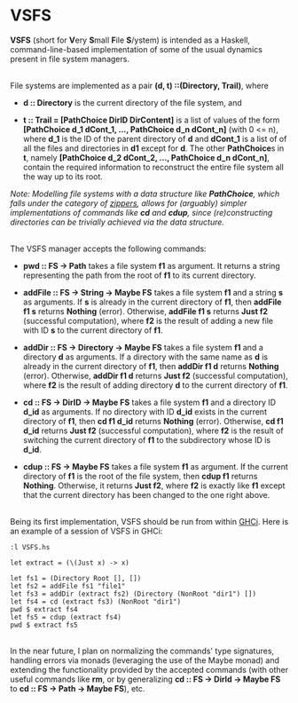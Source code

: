 # VSFS
**VSFS** (short for **V**ery **S**mall **F**ile **S**/ystem) is intended as a Haskell, command-line-based implementation of some of the usual dynamics present in file system managers.

\
File systems are implemented as a pair **(d, t) ::(Directory, Trail)**, where
+ **d :: Directory** is the current directory of the file system, and

+ **t :: Trail = [PathChoice DirID DirContent]** is a list of values of the form **[PathChoice d_1 dCont_1, ..., PathChoice d_n dCont_n]** (with 0 <= n), where **d_1** is the ID of the parent directory of **d** and **dCont_1** is a list of of all the files and directories in **d1** except for **d**. The other **PathChoice**s in **t**, namely **[PathChoice d_2 dCont_2, ..., PathChoice d_n dCont_n]**, contain the required information to reconstruct the entire file system all the way up to its root.
 
*Note: Modelling file systems with a data structure like **PathChoice**, which falls under the category of [zippers](http://learnyouahaskell.com/zippers), allows for (arguably) simpler implementations of commands like **cd** and **cdup**, since (re)constructing directories can be trivially achieved via the data structure.*

\
The VSFS manager accepts the following commands:

+ **pwd :: FS -> Path** takes a file system **f1** as argument. It returns a string representing the path from the root of **f1** to its current directory.

+ **addFile :: FS -> String -> Maybe FS** takes a file system **f1** and a string **s** as arguments. If **s** is already in the current directory of **f1**, then **addFile f1 s** returns **Nothing** (error). Otherwise, **addFile f1 s** returns **Just f2** (successful computation), where **f2** is the result of adding a new file with ID **s** to the current directory of **f1**.

+ **addDir :: FS -> Directory -> Maybe FS** takes a file system **f1** and a directory **d** as arguments. If a directory with the same name as **d** is already in the current directory of **f1**, then **addDir f1 d** returns **Nothing** (error). Otherwise, **addDir f1 d** returns **Just f2** (successful computation), where **f2** is the result of adding directory **d** to the current directory of **f1**.

+ **cd :: FS -> DirID -> Maybe FS** takes a file system **f1** and a directory ID **d_id** as arguments. If no directory with ID **d_id** exists in the current directory of **f1**, then **cd f1 d_id** returns **Nothing** (error). Otherwise, **cd f1 d_id** returns **Just f2** (successful computation), where **f2** is the result of switching the current directory of **f1** to the subdirectory whose ID is **d_id**.

+ **cdup :: FS -> Maybe FS** takes a file system **f1** as argument. If the current directory of **f1** is the root of the file system, then **cdup f1** returns **Nothing**. Otherwise, it returns **Just f2**, where **f2** is exactly like **f1** except that the current directory has been changed to the one right above.

\
Being its first implementation, VSFS should be run from within [GHCi](https://docs.haskellstack.org/en/stable/ghci/). Here is an example of a session of VSFS in GHCi:

	:l VSFS.hs

	let extract = (\(Just x) -> x) 

	let fs1 = (Directory Root [], [])
	let fs2 = addFile fs1 "file1"
	let fs3 = addDir (extract fs2) (Directory (NonRoot "dir1") [])
	let fs4 = cd (extract fs3) (NonRoot "dir1")
	pwd $ extract fs4
	let fs5 = cdup (extract fs4)
	pwd $ extract fs5


\
In the near future, I plan on normalizing the commands' type signatures, handling errors via monads (leveraging the use of the Maybe monad) and extending the functionality provided by the accepted commands (with other useful commands like **rm**, or by generalizing **cd :: FS -> DirId -> Maybe FS** to **cd :: FS -> Path -> Maybe FS**), etc.
